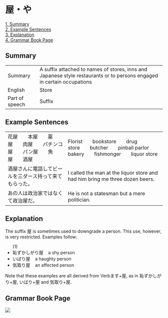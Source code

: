 # 屋・や

[1. Summary](#summary)<br>
[2. Example Sentences](#example-sentences)<br>
[3. Explanation](#explanation)<br>
[4. Grammar Book Page](#grammar-book-page)<br>


## Summary

<table><tr>   <td>Summary</td>   <td>A suffix attached to names of stores, inns and Japanese style restaurants or to persons engaged in certain occupations</td></tr><tr>   <td>English</td>   <td>Store</td></tr><tr>   <td>Part of speech</td>   <td>Suffix</td></tr></table>

## Example Sentences

<table><tr>   <td>花屋  本屋  薬屋  肉屋  パチンコ屋  パン屋  魚屋  酒屋</td>   <td>Florist&emsp;&emsp;bookstore&emsp;&emsp;drug store&emsp;&emsp;butcher&emsp;&emsp;pinball parlor&emsp;&emsp;bakery&emsp;&emsp;fishmonger&emsp;&emsp;liquor store</td></tr><tr>   <td>酒屋さんに電話してビールを三ダース持って来てもらった。</td>   <td>I called the man at the liquor store and had him bring me three dozen beers.</td></tr><tr>   <td>あの人は政治家ではなくて政治屋だ。</td>   <td>He is not a statesman but a mere politician.</td></tr></table>

## Explanation

<p>The suffix <span class="cloze">屋</span> is sometimes used to downgrade a person. This use, however, is very restricted. Examples follow:</p>  <ul>(1) <li>恥ずかしがり<span class="cloze">屋</span>&nbsp;&nbsp;&nbsp;&nbsp;a shy person</li> <div class="divide"></div> <li>いばり<span class="cloze">屋</span>&nbsp;&nbsp;&nbsp;&nbsp;a haughty person</li> <div class="divide"></div> <li>気取り<span class="cloze">屋</span>&nbsp;&nbsp;&nbsp;&nbsp;an affected person</li> </ul>  <p>Note that these examples are all derived from Verbます+<span class="cloze">屋</span>, as in 恥ずかしがり+<span class="cloze">屋</span>, いばり+<span class="cloze">屋</span> and 気取り+<span class="cloze">屋</span>.</p>

## Grammar Book Page

![](../img/Basic屋.png)

